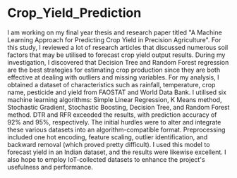 # Crop_Yield_Prediction
I am working on my final year thesis and research paper titled "A Machine Learning Approach for Predicting Crop Yield in Precision Agriculture". For this study, I reviewed a lot of research articles that discussed numerous soil factors that may be utilised to forecast crop yield output results. During my investigation, I discovered that Decision Tree and Random Forest regression are the best strategies for estimating crop production since they are both effective at dealing with outliers and missing variables. For my analysis, I obtained a dataset of characteristics such as rainfall, temperature, crop name, pesticide and yield from FAOSTAT and World Data Bank. I utilised six machine learning algorithms: Simple Linear Regression, K Means method, Stochastic Gradient, Stochastic Boosting, Decision Tree, and Random Forest method. DTR and RFR exceeded the results, with prediction accuracy of 92% and 95%, respectively. The initial hurdles were to alter and integrate these various datasets into an algorithm-compatible format. Preprocessing included one hot encoding, feature scaling, outlier identification, and backward removal (which proved pretty difficult). I used this model to forecast yield in an Indian dataset, and the results were likewise excellent. I also hope to employ IoT-collected datasets to enhance the project's usefulness and performance.
